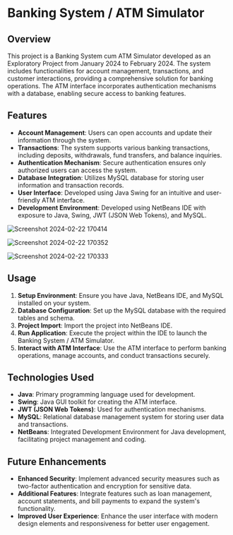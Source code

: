 # Banking System / ATM Simulator

## Overview
This project is a Banking System cum ATM Simulator developed as an Exploratory Project from January 2024 to February 2024. The system includes functionalities for account management, transactions, and customer interactions, providing a comprehensive solution for banking operations. The ATM interface incorporates authentication mechanisms with a database, enabling secure access to banking features.

## Features
- **Account Management**: Users can open accounts and update their information through the system.
- **Transactions**: The system supports various banking transactions, including deposits, withdrawals, fund transfers, and balance inquiries.
- **Authentication Mechanism**: Secure authentication ensures only authorized users can access the system.
- **Database Integration**: Utilizes MySQL database for storing user information and transaction records.
- **User Interface**: Developed using Java Swing for an intuitive and user-friendly ATM interface.
- **Development Environment**: Developed using NetBeans IDE with exposure to Java, Swing, JWT (JSON Web Tokens), and MySQL.

![Screenshot 2024-02-22 170414](https://github.com/NidhishCU/ATM-Banking-Simulator/assets/98959174/81b97ae3-efb2-43b7-a128-8627415a9892)

![Screenshot 2024-02-22 170352](https://github.com/NidhishCU/ATM-Banking-Simulator/assets/98959174/7b721b3d-a25a-46da-90a3-7ec6a7c68803)

![Screenshot 2024-02-22 170333](https://github.com/NidhishCU/ATM-Banking-Simulator/assets/98959174/ee341a70-b9b2-47cf-8711-9e1c7ae0826e)



## Usage
1. **Setup Environment**: Ensure you have Java, NetBeans IDE, and MySQL installed on your system.
2. **Database Configuration**: Set up the MySQL database with the required tables and schema.
3. **Project Import**: Import the project into NetBeans IDE.
4. **Run Application**: Execute the project within the IDE to launch the Banking System / ATM Simulator.
5. **Interact with ATM Interface**: Use the ATM interface to perform banking operations, manage accounts, and conduct transactions securely.

## Technologies Used
- **Java**: Primary programming language used for development.
- **Swing**: Java GUI toolkit for creating the ATM interface.
- **JWT (JSON Web Tokens)**: Used for authentication mechanisms.
- **MySQL**: Relational database management system for storing user data and transactions.
- **NetBeans**: Integrated Development Environment for Java development, facilitating project management and coding.

## Future Enhancements
- **Enhanced Security**: Implement advanced security measures such as two-factor authentication and encryption for sensitive data.
- **Additional Features**: Integrate features such as loan management, account statements, and bill payments to expand the system's functionality.
- **Improved User Experience**: Enhance the user interface with modern design elements and responsiveness for better user engagement.
